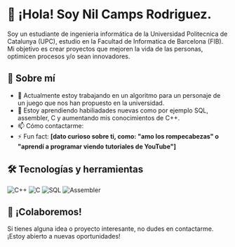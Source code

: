 # 👋 ¡Hola! Soy Nil Camps Rodriguez.

Soy un estudiante de ingenieria informática de la Universidad Politecnica de Catalunya (UPC), estudio en la Facultad de Informatica de Barcelona (FIB). Mi objetivo es crear proyectos que mejoren la vida de las personas, optimicen procesos y/o sean innovadores.

## 🚀 Sobre mí

- 🔭 Actualmente estoy trabajando en un algoritmo para un personaje de un juego que nos han propuesto en la universidad.
- 🌱 Estoy aprendiendo habiliadades nuevas como por ejemplo SQL, assembler, C y aumentando mis conocimientos de C++. 
- 📫 Cómo contactarme: 
- ⚡ Fun fact: **[dato curioso sobre ti, como: "amo los rompecabezas" o "aprendí a programar viendo tutoriales de YouTube"]**

## 🛠️ Tecnologías y herramientas

![C++](https://img.shields.io/badge/C%2B%2B-00599C?style=flat-square&logo=c%2B%2B&logoColor=white)
![C](https://img.shields.io/badge/C-A8B9CC?style=flat-square&logo=c&logoColor=white)
![SQL](https://img.shields.io/badge/SQL-4479A1?style=flat-square&logo=postgresql&logoColor=white)
![Assembler](https://img.shields.io/badge/Assembler-525252?style=flat-square&logo=hackaday&logoColor=white)


## 🤝 ¡Colaboremos!

Si tienes alguna idea o proyecto interesante, no dudes en contactarme. ¡Estoy abierto a nuevas oportunidades!

<!---
NilCamps/NilCamps is a ✨ special ✨ repository because its `README.md` (this file) appears on your GitHub profile.
You can click the Preview link to take a look at your changes.
--->
